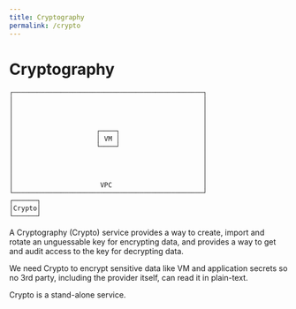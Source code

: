 ```yaml
---
title: Cryptography
permalink: /crypto
---
```


# Cryptography

```text
┌────────────────────────────────────────────────┐
│                                                │
│                                                │
│                                                │
│                                                │
│                     ┌────┐                     │
│                     │ VM │                     │
│                     └────┘                     │
│                                                │
│                                                │
│                                                │
│                                                │
│                      VPC                       │
└────────────────────────────────────────────────┘
┌──────┐                                          
│Crypto│                                          
└──────┘                                          
```

A Cryptography (Crypto) service provides a way to create, import and rotate an unguessable key for encrypting data, and provides a way to get and audit access to the key for decrypting data.

We need Crypto to encrypt sensitive data like VM and application secrets so no 3rd party, including the provider itself, can read it in plain-text.

Crypto is a stand-alone service.
